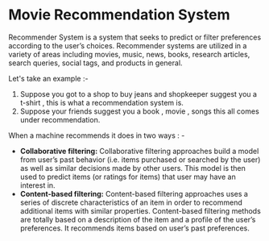 # Movie Recommendation System

Recommender System is a system that seeks to predict or filter preferences according to the user’s choices. Recommender systems are utilized in a variety of areas including movies, music, news, books, research articles, search queries, social tags, and products in general.

Let's take an example :- 

1. Suppose you got to a shop to buy jeans and shopkeeper suggest you a t-shirt , this is what a recommendation system is. 
2. Suppose your friends suggest you a book , movie , songs this all comes under recommendation. 

When a machine recommends it does in two ways : -

- **Collaborative filtering:** Collaborative filtering approaches build a model from user’s past behavior (i.e. items purchased or searched by the user) as well as similar decisions made by other users. This model is then used to predict items (or ratings for items) that user may have an interest in.
- **Content-based filtering:** Content-based filtering approaches uses a series of discrete characteristics of an item in order to recommend additional items with similar properties. Content-based filtering methods are totally based on a description of the item and a profile of the user’s preferences. It recommends items based on user’s past preferences.